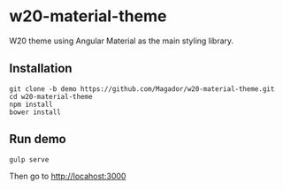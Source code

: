# w20-material-theme
W20 theme using Angular Material as the main styling library.

## Installation

```
git clone -b demo https://github.com/Magador/w20-material-theme.git
cd w20-material-theme
npm install
bower install
```

## Run demo

```
gulp serve
```

Then go to [http://locahost:3000](http://locahost:3000)

